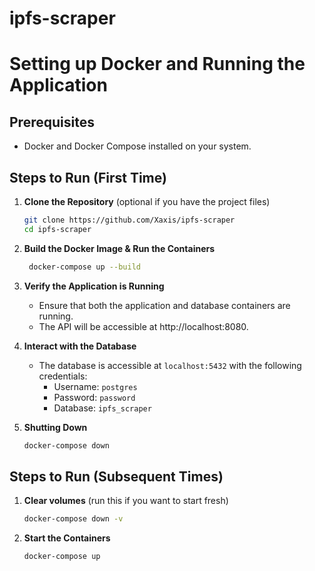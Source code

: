 # ipfs-scraper

# Setting up Docker and Running the Application

## Prerequisites
- Docker and Docker Compose installed on your system.

## Steps to Run (First Time)

1. **Clone the Repository** (optional if you have the project files)
   ```bash
   git clone https://github.com/Xaxis/ipfs-scraper
   cd ipfs-scraper
   ```
   
2. **Build the Docker Image & Run the Containers**
   ```bash
    docker-compose up --build
    ```
   
3. **Verify the Application is Running**
   - Ensure that both the application and database containers are running.
   - The API will be accessible at http://localhost:8080.

4. **Interact with the Database**
   - The database is accessible at `localhost:5432` with the following credentials:
     - Username: `postgres`
     - Password: `password`
     - Database: `ipfs_scraper`

5. **Shutting Down**
   ```bash
   docker-compose down
   ```
   
## Steps to Run (Subsequent Times)

1. **Clear volumes** (run this if you want to start fresh)
   ```bash
   docker-compose down -v
   ```
   
2. **Start the Containers**
   ```bash
   docker-compose up
   ```
